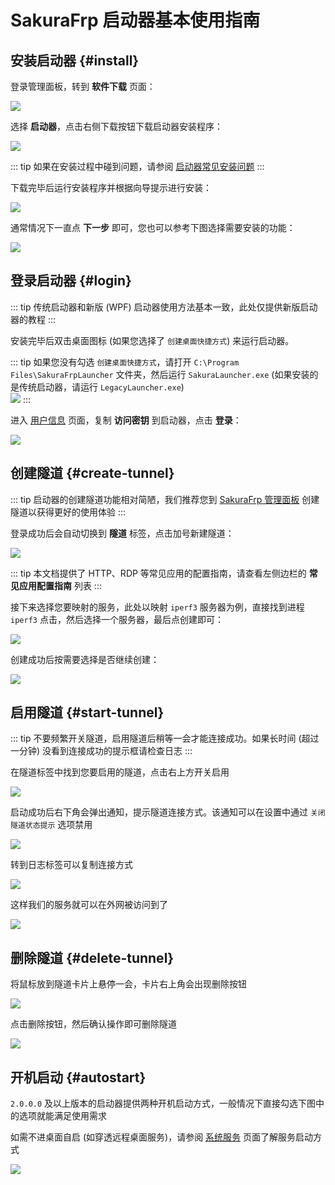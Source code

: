 # SakuraFrp 启动器基本使用指南

## 安装启动器 {#install}

登录管理面板，转到 **软件下载** 页面：

![](../_images/download.png)

选择 **启动器**，点击右侧下载按钮下载启动器安装程序：

![](_images/usage-0.png)

::: tip
如果在安装过程中碰到问题，请参阅 [启动器常见安装问题](/faq/launcher#install)
:::

下载完毕后运行安装程序并根据向导提示进行安装：

![](_images/usage-1.png)

通常情况下一直点 **下一步** 即可，您也可以参考下图选择需要安装的功能：

![](_images/usage-1.5.png)

## 登录启动器 {#login}

::: tip
传统启动器和新版 (WPF) 启动器使用方法基本一致，此处仅提供新版启动器的教程
:::

安装完毕后双击桌面图标 (如果您选择了 `创建桌面快捷方式`) 来运行启动器。

::: tip
如果您没有勾选 `创建桌面快捷方式`，请打开 `C:\Program Files\SakuraFrpLauncher` 文件夹，然后运行 `SakuraLauncher.exe`  (如果安装的是传统启动器，请运行 `LegacyLauncher.exe`)  
![](_images/usage-2.png)
:::

进入 [用户信息](https://www.natfrp.com/user/profile ':target=_blank') 页面，复制 **访问密钥** 到启动器，点击 **登录**：

![](_images/usage-3.png)

## 创建隧道 {#create-tunnel}

::: tip
启动器的创建隧道功能相对简陋，我们推荐您到 [SakuraFrp 管理面板](https://www.natfrp.com/user/) 创建隧道以获得更好的使用体验
:::

登录成功后会自动切换到 **隧道** 标签，点击加号新建隧道：

![](_images/usage-4.png)

::: tip
本文档提供了 HTTP、RDP 等常见应用的配置指南，请查看左侧边栏的 **常见应用配置指南** 列表
:::

接下来选择您要映射的服务，此处以映射 `iperf3` 服务器为例，直接找到进程 `iperf3` 点击，然后选择一个服务器，最后点创建即可：

![](_images/usage-5.png)

创建成功后按需要选择是否继续创建：

![](_images/usage-6.png)

## 启用隧道 {#start-tunnel}

::: tip
不要频繁开关隧道，启用隧道后稍等一会才能连接成功。如果长时间 (超过一分钟) 没看到连接成功的提示框请检查日志
:::

在隧道标签中找到您要启用的隧道，点击右上方开关启用

![](_images/usage-7.png)

启动成功后右下角会弹出通知，提示隧道连接方式。该通知可以在设置中通过 `关闭隧道状态提示` 选项禁用

![](_images/usage-8.png)

转到日志标签可以复制连接方式

![](_images/usage-9.png)

这样我们的服务就可以在外网被访问到了

![](_images/usage-10.png)

## 删除隧道 {#delete-tunnel}

将鼠标放到隧道卡片上悬停一会，卡片右上角会出现删除按钮

![](_images/usage-11.png)

点击删除按钮，然后确认操作即可删除隧道

![](_images/usage-12.png)

## 开机启动 {#autostart}

`2.0.0.0` 及以上版本的启动器提供两种开机启动方式，一般情况下直接勾选下图中的选项就能满足使用需求

如需不进桌面自启 (如穿透远程桌面服务)，请参阅 [系统服务](/launcher/service) 页面了解服务启动方式

![](_images/usage-13.png)
